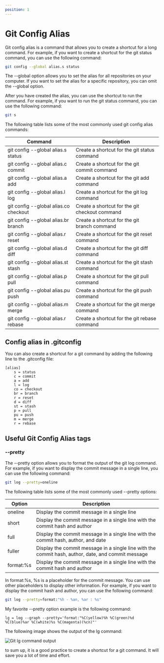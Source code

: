 ```yaml
---
position: 1
---
```


# Git Config Alias

Git config alias is a command that allows you to create a shortcut for a long command. For example, if you want to create a shortcut for the git status command, you can use the following command:

```bash
git config --global alias.s status
```

The --global option allows you to set the alias for all repositories on your computer. If you want to set the alias for a specific repository, you can omit the --global option.

After you have created the alias, you can use the shortcut to run the command. For example, if you want to run the git status command, you can use the following command:

```bash
git s
```

The following table lists some of the most commonly used git config alias commands:

| Command                               | Description                                    |
| ------------------------------------- | ---------------------------------------------- |
| git config --global alias.s status    | Create a shortcut for the git status command   |
| git config --global alias.c commit    | Create a shortcut for the git commit command   |
| git config --global alias.a add       | Create a shortcut for the git add command      |
| git config --global alias.l log       | Create a shortcut for the git log command      |
| git config --global alias.co checkout | Create a shortcut for the git checkout command |
| git config --global alias.br branch   | Create a shortcut for the git branch command   |
| git config --global alias.r reset     | Create a shortcut for the git reset command    |
| git config --global alias.d diff      | Create a shortcut for the git diff command     |
| git config --global alias.st stash    | Create a shortcut for the git stash command    |
| git config --global alias.p pull      | Create a shortcut for the git pull command     |
| git config --global alias.pu push     | Create a shortcut for the git push command     |
| git config --global alias.m merge     | Create a shortcut for the git merge command    |
| git config --global alias.r rebase    | Create a shortcut for the git rebase command   |

## Config alias in .gitconfig

You can also create a shortcut for a git command by adding the following line to the .gitconfig file:

```config title="~/.gitconfig"
[alias]
    s = status
    c = commit
    a = add
    l = log
    co = checkout
    br = branch
    r = reset
    d = diff
    st = stash
    p = pull
    pu = push
    m = merge
    r = rebase
```

## Useful Git Config Alias tags

### --pretty

The --pretty option allows you to format the output of the git log command. For example, if you want to display the commit message in a single line, you can use the following command:

```bash
git log --pretty=oneline
```

The following table lists some of the most commonly used --pretty options:

| Option    | Description                                                                                        |
| --------- | -------------------------------------------------------------------------------------------------- |
| oneline   | Display the commit message in a single line                                                        |
| short     | Display the commit message in a single line with the commit hash and author                        |
| full      | Display the commit message in a single line with the commit hash, author, and date                 |
| fuller    | Display the commit message in a single line with the commit hash, author, date, and commit message |
| format:%s | Display the commit message in a single line with the commit hash and author                        |

In format:%s, %s is a placeholder for the commit message. You can use other placeholders to display other information. For example, if you want to display the commit hash and author, you can use the following command:

```bash
git log --pretty=format:"%h - %an, %ar : %s"
```

My favorite --pretty option example is the following command:

```title="~/.gitconfig"
lg = log --graph --pretty='format:"%C(yellow)%h %C(green)%d %C(blue)%ar %C(white)%s %C(magenta)(%cn)"'
```

The following image shows the output of the lg command:

![Git lg command output](/img/docImg/git-lg.png)

to sum up, it is a good practice to create a shortcut for a git command. It will save you a lot of time and effort.

